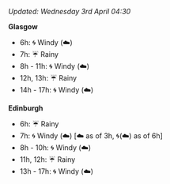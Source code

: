 *Updated: Wednesday 3rd April 04:30*

**Glasgow**

* 6h: :cyclone: Windy (:cloud:)
* 7h: :umbrella: Rainy
* 8h - 11h: :cyclone: Windy (:cloud:)
* 12h, 13h: :umbrella: Rainy
* 14h - 17h: :cyclone: Windy (:cloud:)

**Edinburgh**

* 6h: :umbrella: Rainy
* 7h: :cyclone: Windy (:cloud:) [:cloud: as of 3h, :cyclone:(:cloud:) as of 6h]
* 8h - 10h: :cyclone: Windy (:cloud:)
* 11h, 12h: :umbrella: Rainy
* 13h - 17h: :cyclone: Windy (:cloud:)
